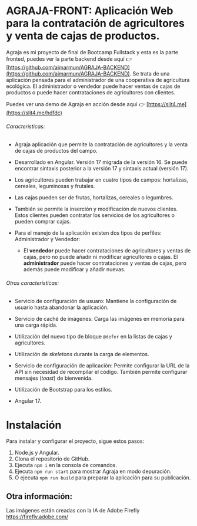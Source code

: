 # AGRAJA-FRONT: Aplicación Web para la contratación de agricultores y venta de cajas de productos.

Agraja es mi proyecto de final de Bootcamp Fullstack y esta es la parte fronted, puedes ver la parte backend desde aquí 👉 [https://github.com/aimarmun/AGRAJA-BACKEND](https://github.com/aimarmun/AGRAJA-BACKEND). 
Se trata de una aplicación pensada para el administrador de una cooperativa de agricultura ecológica. 
El administrador o vendedor puede hacer ventas de cajas de productos o puede hacer contrataciones de agricultores con clientes.

Puedes ver una demo de Agraja en acción desde aquí 👉 [https://slit4.me](https://slit4.me/hdfdc)

###### Características:

- Agraja aplicación que permite la contratación de agricultores y la venta de cajas de productos del campo.

- Desarrollado en Angular. Versión 17 migrada de la versión 16. Se puede encontrar sintaxis posterior a la versión 17 y sintaxis actual (versión 17).

- Los agricultores pueden trabajar en cuatro tipos de campos: hortalizas, cereales, leguminosas y frutales.

- Las cajas pueden ser de frutas, hortalizas, cereales o legumbres.

- También se permite la inserción y modificación de nuevos clientes. Estos clientes pueden contratar los servicios de los agricultores o pueden comprar cajas.

- Para el manejo de la aplicación existen dos tipos de perfiles: Administrador y Vendedor:
  
  - El **vendedor** puede hacer contrataciones de agricultores y ventas de cajas, pero no puede añadir ni modificar agricultores o cajas. El **administrador** puede hacer contrataciones y ventas de cajas, pero además puede modificar y añadir nuevas.

###### Otras características:

- Servicio de configuración de usuaro: Mantiene la configuración de usuario hasta abandonar la aplicación.

- Servicio de caché de imágenes: Carga las imágenes en memoria para una carga rápida.

- Utilización del nuevo tipo de bloque `@defer` en la listas de cajas y agricultores.

- Utilización de *skeletons* durante la carga de elementos.

- Servicio de configuración de aplicación: Permite configurar la URL de la API sin necesidad  de recompilar el código. También permite configurar mensajes (*toast*) de bienvenida.

- Utilización de Bootstrap para los estilos.

- Angular 17.

# Instalación

Para instalar y configurar el proyecto, sigue estos pasos:

1. Node.js y Angular.
2. Clona el repositorio de GitHub.
3. Ejecuta `npm i` en  la consola de comandos.
4. Ejecuta `npm run start` para mostrar Agraja en modo depuración.
5. O ejecuta `npm run build` para preparar la aplicación para su publicación.

## Otra información:

Las imágenes están creadas con la IA de Adobe Firefly https://firefly.adobe.com/

